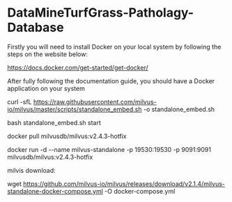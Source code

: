 # DataMineTurfGrass-Patholagy-Database

Firstly you will need to install Docker on your local system by following the steps on the website below:

https://docs.docker.com/get-started/get-docker/

After fully following the documentation guide, you should have a Docker application on your system

curl -sfL https://raw.githubusercontent.com/milvus-io/milvus/master/scripts/standalone_embed.sh -o standalone_embed.sh

bash standalone_embed.sh start

docker pull milvusdb/milvus:v2.4.3-hotfix


docker run -d --name milvus-standalone -p 19530:19530 -p 9091:9091 milvusdb/milvus:v2.4.3-hotfix

milvis download:

wget https://github.com/milvus-io/milvus/releases/download/v2.1.4/milvus-standalone-docker-compose.yml -O docker-compose.yml

